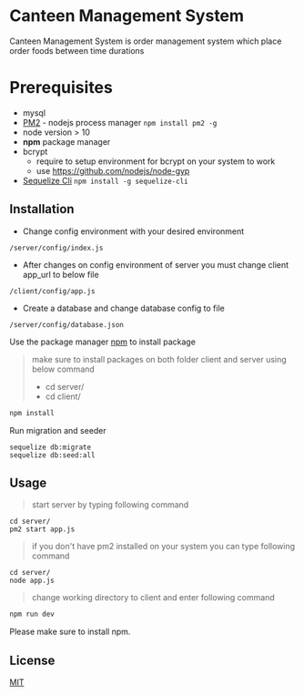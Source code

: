 # Canteen Management System

Canteen Management System is order management system which place order foods between time durations

# Prerequisites
- mysql
- [PM2](http://pm2.keymetrics.io/) - nodejs process manager
 ``` npm install pm2 -g ```
- node version > 10
- **npm** package manager
- bcrypt 
    - require to setup environment for bcrypt on your system to work
    - use https://github.com/nodejs/node-gyp
- [Sequelize Cli](https://github.com/sequelize/cli)
``` npm install -g sequelize-cli ```

## Installation
- Change config environment with your desired environment
```
/server/config/index.js
```

- After changes on config environment of server you must change client app_url to below file
```
/client/config/app.js
```

- Create a database and change database config to file
```
/server/config/database.json
```
Use the package manager [npm](https://www.npmjs.com/) to install package 
> make sure to install packages on both folder client and server using below command
> - cd server/
> - cd client/
```bash
npm install
```

Run migration and seeder
```
sequelize db:migrate
sequelize db:seed:all
```

## Usage

> start server by typing following command 
```
cd server/
pm2 start app.js
```
> if you don't have pm2 installed on your system you can type following command 
```
cd server/
node app.js
```

> change working directory to client and enter following command 
```python
npm run dev
```

Please make sure to install npm.

## License
[MIT](https://choosealicense.com/licenses/mit/)
